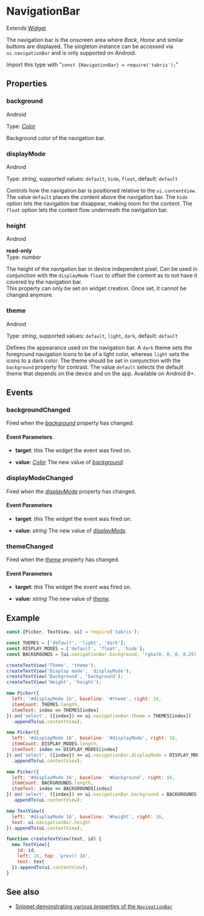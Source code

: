 ---
---
# NavigationBar

Extends [Widget](Widget.md)

The navigation bar is the onscreen area where *Back*, *Home* and similar buttons are displayed. The singleton instance can be accessed via `ui.navigationBar` and is only supported on Android.

Import this type with "`const {NavigationBar} = require('tabris');`"

## Properties

### background
<p class="platforms"><span class="android-tag" title="supported on Android">Android</span></p>

Type: *[Color](../types.md#color)*

Background color of the navigation bar.

### displayMode
<p class="platforms"><span class="android-tag" title="supported on Android">Android</span></p>

Type: *string*, supported values: `default`, `hide`, `float`, default: `default`

Controls how the navigation bar is positioned relative to the `ui.contentView`. The value `default` places the content above the navigation bar. The `hide` option lets the navigation bar disappear, making room for the content. The `float` option lets the content flow underneath the navigation bar.

### height
<p class="platforms"><span class="android-tag" title="supported on Android">Android</span></p>

**read-only**<br/>
Type: *number*

The height of the navigation bar in device independent pixel. Can be used in conjunction with the `displayMode` `float` to offset the content as to not have it covered by the navigation bar.<br/>This property can only be set on widget creation. Once set, it cannot be changed anymore.

### theme
<p class="platforms"><span class="android-tag" title="supported on Android">Android</span></p>

Type: *string*, supported values: `default`, `light`, `dark`, default: `default`

Defines the appearance used on the navigation bar. A `dark` theme sets the foreground navigation icons to be of a light color, whereas `light` sets the icons to a dark color. The theme should be set in conjunction with the `background` property for contrast. The value `default` selects the default theme that depends on the device and on the app. Available on Android 8+.


## Events

### backgroundChanged

Fired when the [*background*](#background) property has changed.

#### Event Parameters 
- **target**: *this*
    The widget the event was fired on.

- **value**: *[Color](../types.md#color)*
    The new value of [*background*](#background).


### displayModeChanged

Fired when the [*displayMode*](#displayMode) property has changed.

#### Event Parameters 
- **target**: *this*
    The widget the event was fired on.

- **value**: *string*
    The new value of [*displayMode*](#displayMode).


### themeChanged

Fired when the [*theme*](#theme) property has changed.

#### Event Parameters 
- **target**: *this*
    The widget the event was fired on.

- **value**: *string*
    The new value of [*theme*](#theme).





## Example
```js
const {Picker, TextView, ui} = require('tabris');

const THEMES = ['default', 'light', 'dark'];
const DISPLAY_MODES = ['default', 'float', 'hide'];
const BACKGROUNDS = [ui.navigationBar.background, 'rgba(0, 0, 0, 0.25)', 'red', 'green', 'blue'];

createTextView('Theme', 'theme');
createTextView('Display mode', 'displayMode');
createTextView('Background', 'background');
createTextView('Height', 'height');

new Picker({
  left: '#displayMode 16', baseline: '#theme', right: 16,
  itemCount: THEMES.length,
  itemText: index => THEMES[index]
}).on('select', ({index}) => ui.navigationBar.theme = THEMES[index])
  .appendTo(ui.contentView);

new Picker({
  left: '#displayMode 16', baseline: '#displayMode', right: 16,
  itemCount: DISPLAY_MODES.length,
  itemText: index => DISPLAY_MODES[index]
}).on('select', ({index}) => ui.navigationBar.displayMode = DISPLAY_MODES[index])
  .appendTo(ui.contentView);

new Picker({
  left: '#displayMode 16', baseline: '#background', right: 16,
  itemCount: BACKGROUNDS.length,
  itemText: index => BACKGROUNDS[index]
}).on('select', ({index}) => ui.navigationBar.background = BACKGROUNDS[index])
  .appendTo(ui.contentView);

new TextView({
  left: '#displayMode 16', baseline: '#height', right: 16,
  text: ui.navigationBar.height
}).appendTo(ui.contentView);

function createTextView(text, id) {
  new TextView({
    id: id,
    left: 16, top: 'prev() 16',
    text: text
  }).appendTo(ui.contentView);
}
```
## See also

- [Snippet demonstrating various properties of the `NavigationBar`](https://github.com/eclipsesource/tabris-js/tree/v2.4.0/snippets/navigationbar.js)
